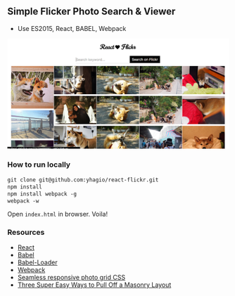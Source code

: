 ## Simple Flicker Photo Search & Viewer
- Use ES2015, React, BABEL, Webpack

![Screenshot](/scr.png)

### How to run locally

```
git clone git@github.com:yhagio/react-flickr.git
npm install 
npm install webpack -g
webpack -w
```
Open `index.html` in browser. Voila!

### Resources

 - [React](http://facebook.github.io/react/index.html)
 - [Babel](https://babeljs.io/)
 - [Babel-Loader](https://github.com/babel/babel-loader)
 - [Webpack](http://webpack.github.io/)
 - [Seamless responsive photo grid CSS](https://css-tricks.com/seamless-responsive-photo-grid/)
 - [Three Super Easy Ways to Pull Off a Masonry Layout](http://designshack.net/articles/css/masonry/)